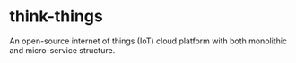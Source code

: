 # think-things
An open-source internet of things (IoT) cloud platform with both monolithic and micro-service structure.
